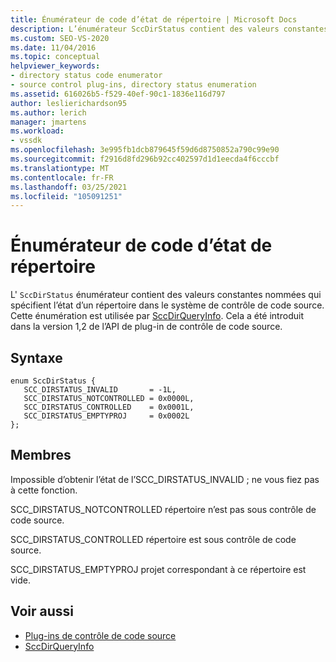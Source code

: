 ```yaml
---
title: Énumérateur de code d’état de répertoire | Microsoft Docs
description: L’énumérateur SccDirStatus contient des valeurs constantes nommées qui spécifient l’état d’un répertoire dans le système de contrôle de code source et qui est utilisé par SccDirQueryInfo.
ms.custom: SEO-VS-2020
ms.date: 11/04/2016
ms.topic: conceptual
helpviewer_keywords:
- directory status code enumerator
- source control plug-ins, directory status enumeration
ms.assetid: 616026b5-f529-40ef-90c1-1836e116d797
author: leslierichardson95
ms.author: lerich
manager: jmartens
ms.workload:
- vssdk
ms.openlocfilehash: 3e995fb1dcb879645f59d6d8750852a790c99e90
ms.sourcegitcommit: f2916d8fd296b92cc402597d1d1eecda4f6cccbf
ms.translationtype: MT
ms.contentlocale: fr-FR
ms.lasthandoff: 03/25/2021
ms.locfileid: "105091251"
---
```

# <a name="directory-status-code-enumerator"></a>Énumérateur de code d’état de répertoire
L' `SccDirStatus` énumérateur contient des valeurs constantes nommées qui spécifient l’état d’un répertoire dans le système de contrôle de code source. Cette énumération est utilisée par [SccDirQueryInfo](../extensibility/sccdirqueryinfo-function.md). Cela a été introduit dans la version 1,2 de l’API de plug-in de contrôle de code source.

## <a name="syntax"></a>Syntaxe

```
enum SccDirStatus {
   SCC_DIRSTATUS_INVALID       = -1L,
   SCC_DIRSTATUS_NOTCONTROLLED = 0x0000L,
   SCC_DIRSTATUS_CONTROLLED    = 0x0001L,
   SCC_DIRSTATUS_EMPTYPROJ     = 0x0002L
};
```

## <a name="members"></a>Membres
 Impossible d’obtenir l’état de l’SCC_DIRSTATUS_INVALID ; ne vous fiez pas à cette fonction.

 SCC_DIRSTATUS_NOTCONTROLLED répertoire n’est pas sous contrôle de code source.

 SCC_DIRSTATUS_CONTROLLED répertoire est sous contrôle de code source.

 SCC_DIRSTATUS_EMPTYPROJ projet correspondant à ce répertoire est vide.

## <a name="see-also"></a>Voir aussi
- [Plug-ins de contrôle de code source](../extensibility/source-control-plug-ins.md)
- [SccDirQueryInfo](../extensibility/sccdirqueryinfo-function.md)
